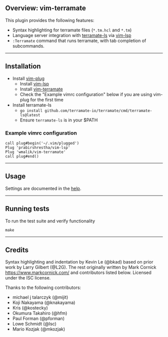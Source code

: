 ## Overview: vim-terramate

This plugin provides the following features:

* Syntax highlighting for terramate files (`*.tm.hcl` and `*.tm`)
* Language server integration with [terramate-ls](https://github.com/terramate-io/terramate/tree/main/cmd/terramate-ls) via [vim-lsp](https://github.com/prabirshrestha/vim-lsp)
* `:Terramate` command that runs terramate, with tab completion of subcommands.

---

## Installation

* Install [vim-plug](https://github.com/junegunn/vim-plug)
    * Install [vim-lsp](https://github.com/prabirshrestha/vim-lsp)
    * Install [vim-terramate](https://github.com/wmalik/vim-terramate)
    * Check the "Example vimrc configuration" below if you are using vim-plug
      for the first time
* Install terramate-ls
  - `go install github.com/terramate-io/terramate/cmd/terramate-ls@latest`
  - Ensure `terramate-ls` is in your $PATH

### Example vimrc configuration

```vimscript
call plug#begin('~/.vim/plugged')
Plug 'prabirshrestha/vim-lsp'
Plug 'wmalik/vim-terramate'
call plug#end()
```

---

## Usage

Settings are documented in the [help](doc).

---

## Running tests

To run the test suite and verify functionality

    make

---

## Credits

Syntax highlighting and indentation by Kevin Le (@bkad) based on prior work by
Larry Gilbert (@L2G).
The rest originally written by Mark Cornick <https://www.markcornick.com/> and
contributors listed below.
Licensed under the ISC license.

Thanks to the following contributors:

- michael j talarczyk (@mijit)
- Koji Nakayama (@knakayama)
- Kris (@kostecky)
- Okumura Takahiro (@hfm)
- Paul Forman (@pforman)
- Lowe Schmidt (@lsc)
- Mario Kozjak (@mkozjak)
